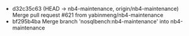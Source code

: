 - d32c35c63 (HEAD -> nb4-maintenance, origin/nb4-maintenance) Merge pull request #621 from yabinmeng/nb4-maintenance
- bf295b4ba Merge branch 'nosqlbench:nb4-maintenance' into nb4-maintenance
